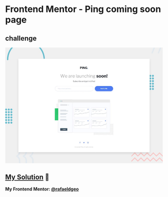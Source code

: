 # Frontend Mentor - Ping coming soon page
## challenge

![Design preview for the Ping coming soon page coding challenge](./design/desktop-preview.jpg)

## [My Solution](https://ping-coming-soon-page-master.rfldiasapp.repl.co/) 🚀
**My Frontend Mentor: [@rafaeldgeo](https://www.frontendmentor.io/profile/rafaeldgeo)**
